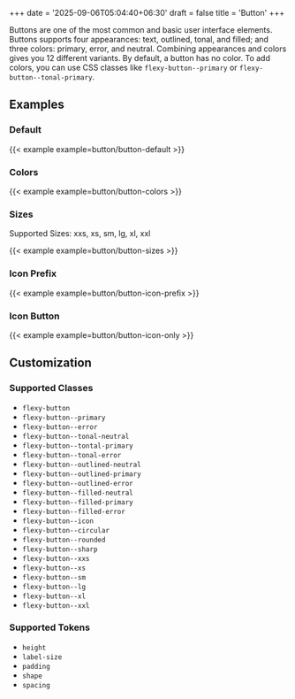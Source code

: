 +++
date = '2025-09-06T05:04:40+06:30'
draft = false
title = 'Button'
+++

Buttons are one of the most common and basic user interface elements. Buttons supports four appearances: text, outlined, tonal, and filled; and three colors: primary, error, and neutral. Combining appearances and colors gives you 12 different variants. By default, a button has no color. To add colors, you can use CSS classes like `flexy-button--primary` or `flexy-button--tonal-primary`.

<!--more-->

## Examples

### Default

{{< example example=button/button-default >}}

### Colors

{{< example example=button/button-colors >}}

### Sizes

Supported Sizes: xxs, xs, sm, lg, xl, xxl

{{< example example=button/button-sizes >}}

### Icon Prefix

{{< example example=button/button-icon-prefix >}}

### Icon Button

{{< example example=button/button-icon-only >}}

## Customization

### Supported Classes

- `flexy-button`
- `flexy-button--primary`
- `flexy-button--error`
- `flexy-button--tonal-neutral`
- `flexy-button--tontal-primary`
- `flexy-button--tonal-error`
- `flexy-button--outlined-neutral`
- `flexy-button--outlined-primary`
- `flexy-button--outlined-error`
- `flexy-button--filled-neutral`
- `flexy-button--filled-primary`
- `flexy-button--filled-error`
- `flexy-button--icon`
- `flexy-button--circular`
- `flexy-button--rounded`
- `flexy-button--sharp`
- `flexy-button--xxs`
- `flexy-button--xs`
- `flexy-button--sm`
- `flexy-button--lg`
- `flexy-button--xl`
- `flexy-button--xxl`

### Supported Tokens

- `height`
- `label-size`
- `padding`
- `shape`
- `spacing`
